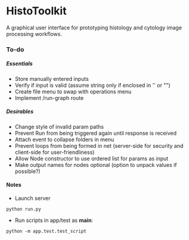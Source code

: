 # HistoToolkit

A graphical user interface for prototyping histology and cytology image processing workflows.

### To-do
##### Essentials
* Store manually entered inputs
* Verify if input is valid (assume string only if enclosed in '' or "")
* Create file menu to swap with operations menu
* Implement /run-graph route

##### Desirables
* Change style of invalid param paths
* Prevent Run from being triggered again until response is received
* Attach event to collapse folders in menu
* Prevent loops from being formed in net (server-side for security and client-side for user-friendliness)
* Allow Node constructor to use ordered list for params as input
* Make output names for nodes optional (option to unpack values if possible?)

#### Notes
* Launch server
```
python run.py
```

* Run scripts in app/test as __main__:
```
python -m app.test.test_script
```
